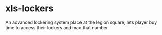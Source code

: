 # xls-lockers
An advanced lockering system place at the legion square, lets player buy time to access their lockers and max that number
